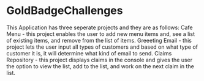 # GoldBadgeChallenges

This Application has three seperate projects and they are as follows:
Cafe Menu - this project enables the user to add new menu items and, see a list of existing items, and remove from the list of items.
Greeeting Email - this project lets the user input all types of customers and based on what type of customer it is, it will determine what kind of email to send.
Claims Repository - this project displays claims in the console and gives the user the option to view the list, add to the list, and work on the next claim in the list.
